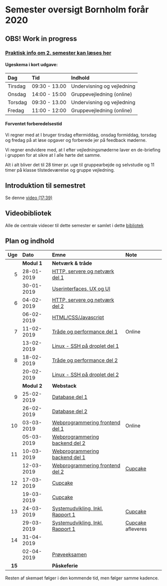 # Semester oversigt Bornholm forår 2020
## OBS! Work in progress

### [Praktisk info om 2. semester kan læses her](Praktisk.md)

#### Ugeskema i kort udgave:

| Dag   | Tid          | Indhold                  |
| :---- | :----------  | :------------------------|  
|Tirsdag |09:30 - 13.00 |Undervisning og vejledning|
|Onsdag |14:00 - 15:00 | Gruppevejledning (online)|
|Torsdag |09:30 - 13.00 | Undervisning og vejledning|
|Fredag |11:00 - 12:00 | Gruppevejledning (online)|

#### Forventet forberedelsestid
Vi regner med at I bruger tirsdag eftermiddag, onsdag formiddag, torsdag og fredag på at løse opgaver og forberede jer på feedback møderne. 

Vi regner endvidere med, at I efter vejledningsmøderne laver en de-briefing i gruppen for at sikre at I alle hørte det samme. 

Alt i alt bliver det til 28 timer pr. uge til gruppearbejde og selvstudie og 11 timer på klasse tilstedeværelse og gruppe vejledning.

## Introduktion til semestret

Se denne [video (17:39)](https://www.youtube.com/watch?v=BfckE05Ue4E)

## Videobibliotek

Alle de centrale videoer til dette semester er samlet i dette [bibliotek](https://datsoftlyngby.github.io/dat2sem2020VideoLibrary/)


## Plan og indhold

|  Uge     | Dato        | Emne                                     | Note |
| ---:     | :---------- | :--------------------------------------- | :------- |
|          | **Modul 1** | **Netværk & tråde**                      |  |
|        5 | 28-01-2019  | [HTTP, servere og netværk del 1](Modul1/Httpserver.md) ||
|          | 30-01-2019  | [Userinterfaces, UX og UI](Modul1/html/ux_ui.md) ||
|        6 | 04-02-2019  | [HTTP, servere og netværk del 2](Modul1/Httpserver.md) ||
|          | 06-02-2019  | [HTML/CSS/Javascript](Modul1/html/) ||
|        7 | 11-02-2019  | [Tråde og performance del 1](Modul1/Threads.md)     | Online |
|          | 13-02-2019| [Linux - SSH på droplet del 1](Modul2/Week1-Deployment) ||
|        8 | 18-02-2019  | [Tråde og performance del 2](Modul1/Threads.md)     ||
|          | 20-02-2019| [Linux - SSH på droplet del 2](Modul2/Week1-Deployment) ||
|          | **Modul 2** | **Webstack**                             ||
|        9 | 25-02-2019| [Database del 1](Modul2/Week2-Database/) ||
|          | 26-02-2019| [Database del 2](Modul2/Week2-Database/)  ||
|       10 | 03-03-2019 | [Webprogrammering frontend del 1](Modul2/Week4-Frontend/)  | Online |
|          | 05-03-2019 |  [Webprogrammering backend del 2](Modul2/Week3-Backend/) |  |
|       11 | 10-03-2019| [Webprogrammering backend del 1](Modul2/Week4-Backend) | |
|          | 12-03-2019| [Webprogrammering frontend del 2](Modul2/Week4-Frontend) |[Cupcake](Modul2/Week4-Frontend/cupcake/cupcake.md)|
|		  12| 17-03-2019| [Cupcake](Modul2/Week4-Frontend/cupcake/cupcake.md)|  |
|		    | 19-03-2019| [Cupcake](Modul2/Week4-Frontend/cupcake/cupcake.md)| |
|      13  | 24-03-2019| [Systemudvikling, Inkl. Rapport 1](Modul2/Week5-Report/) |[Cupcake](Modul2/Week4-Frontend/cupcake/cupcake.md) |
|          | 29-03-2019| [Systemudvikling, Inkl. Rapport 1](Modul2/Week5-Report/) |[Cupcake](Modul2/Week4-Frontend/cupcake/cupcake.md) afleveres|
|       14 | 31-04-2019|  | | 
|          | 02-04-2019   | [Prøveeksamen](Modul2/Week5-Report/TrialExam.md)  |
|   **15** |   | **Påskeferie** ||

Resten af skemaet følger i den kommende tid, men følger samme kadence.